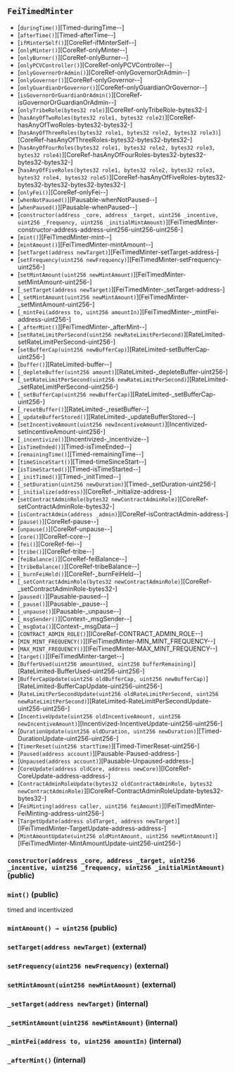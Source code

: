## <span id="FeiTimedMinter"></span> `FeiTimedMinter`



- [`duringTime()`][Timed-duringTime--]
- [`afterTime()`][Timed-afterTime--]
- [`ifMinterSelf()`][CoreRef-ifMinterSelf--]
- [`onlyMinter()`][CoreRef-onlyMinter--]
- [`onlyBurner()`][CoreRef-onlyBurner--]
- [`onlyPCVController()`][CoreRef-onlyPCVController--]
- [`onlyGovernorOrAdmin()`][CoreRef-onlyGovernorOrAdmin--]
- [`onlyGovernor()`][CoreRef-onlyGovernor--]
- [`onlyGuardianOrGovernor()`][CoreRef-onlyGuardianOrGovernor--]
- [`isGovernorOrGuardianOrAdmin()`][CoreRef-isGovernorOrGuardianOrAdmin--]
- [`onlyTribeRole(bytes32 role)`][CoreRef-onlyTribeRole-bytes32-]
- [`hasAnyOfTwoRoles(bytes32 role1, bytes32 role2)`][CoreRef-hasAnyOfTwoRoles-bytes32-bytes32-]
- [`hasAnyOfThreeRoles(bytes32 role1, bytes32 role2, bytes32 role3)`][CoreRef-hasAnyOfThreeRoles-bytes32-bytes32-bytes32-]
- [`hasAnyOfFourRoles(bytes32 role1, bytes32 role2, bytes32 role3, bytes32 role4)`][CoreRef-hasAnyOfFourRoles-bytes32-bytes32-bytes32-bytes32-]
- [`hasAnyOfFiveRoles(bytes32 role1, bytes32 role2, bytes32 role3, bytes32 role4, bytes32 role5)`][CoreRef-hasAnyOfFiveRoles-bytes32-bytes32-bytes32-bytes32-bytes32-]
- [`onlyFei()`][CoreRef-onlyFei--]
- [`whenNotPaused()`][Pausable-whenNotPaused--]
- [`whenPaused()`][Pausable-whenPaused--]
- [`constructor(address _core, address _target, uint256 _incentive, uint256 _frequency, uint256 _initialMintAmount)`][FeiTimedMinter-constructor-address-address-uint256-uint256-uint256-]
- [`mint()`][FeiTimedMinter-mint--]
- [`mintAmount()`][FeiTimedMinter-mintAmount--]
- [`setTarget(address newTarget)`][FeiTimedMinter-setTarget-address-]
- [`setFrequency(uint256 newFrequency)`][FeiTimedMinter-setFrequency-uint256-]
- [`setMintAmount(uint256 newMintAmount)`][FeiTimedMinter-setMintAmount-uint256-]
- [`_setTarget(address newTarget)`][FeiTimedMinter-_setTarget-address-]
- [`_setMintAmount(uint256 newMintAmount)`][FeiTimedMinter-_setMintAmount-uint256-]
- [`_mintFei(address to, uint256 amountIn)`][FeiTimedMinter-_mintFei-address-uint256-]
- [`_afterMint()`][FeiTimedMinter-_afterMint--]
- [`setRateLimitPerSecond(uint256 newRateLimitPerSecond)`][RateLimited-setRateLimitPerSecond-uint256-]
- [`setBufferCap(uint256 newBufferCap)`][RateLimited-setBufferCap-uint256-]
- [`buffer()`][RateLimited-buffer--]
- [`_depleteBuffer(uint256 amount)`][RateLimited-_depleteBuffer-uint256-]
- [`_setRateLimitPerSecond(uint256 newRateLimitPerSecond)`][RateLimited-_setRateLimitPerSecond-uint256-]
- [`_setBufferCap(uint256 newBufferCap)`][RateLimited-_setBufferCap-uint256-]
- [`_resetBuffer()`][RateLimited-_resetBuffer--]
- [`_updateBufferStored()`][RateLimited-_updateBufferStored--]
- [`setIncentiveAmount(uint256 newIncentiveAmount)`][Incentivized-setIncentiveAmount-uint256-]
- [`_incentivize()`][Incentivized-_incentivize--]
- [`isTimeEnded()`][Timed-isTimeEnded--]
- [`remainingTime()`][Timed-remainingTime--]
- [`timeSinceStart()`][Timed-timeSinceStart--]
- [`isTimeStarted()`][Timed-isTimeStarted--]
- [`_initTimed()`][Timed-_initTimed--]
- [`_setDuration(uint256 newDuration)`][Timed-_setDuration-uint256-]
- [`_initialize(address)`][CoreRef-_initialize-address-]
- [`setContractAdminRole(bytes32 newContractAdminRole)`][CoreRef-setContractAdminRole-bytes32-]
- [`isContractAdmin(address _admin)`][CoreRef-isContractAdmin-address-]
- [`pause()`][CoreRef-pause--]
- [`unpause()`][CoreRef-unpause--]
- [`core()`][CoreRef-core--]
- [`fei()`][CoreRef-fei--]
- [`tribe()`][CoreRef-tribe--]
- [`feiBalance()`][CoreRef-feiBalance--]
- [`tribeBalance()`][CoreRef-tribeBalance--]
- [`_burnFeiHeld()`][CoreRef-_burnFeiHeld--]
- [`_setContractAdminRole(bytes32 newContractAdminRole)`][CoreRef-_setContractAdminRole-bytes32-]
- [`paused()`][Pausable-paused--]
- [`_pause()`][Pausable-_pause--]
- [`_unpause()`][Pausable-_unpause--]
- [`_msgSender()`][Context-_msgSender--]
- [`_msgData()`][Context-_msgData--]
- [`CONTRACT_ADMIN_ROLE()`][ICoreRef-CONTRACT_ADMIN_ROLE--]
- [`MIN_MINT_FREQUENCY()`][IFeiTimedMinter-MIN_MINT_FREQUENCY--]
- [`MAX_MINT_FREQUENCY()`][IFeiTimedMinter-MAX_MINT_FREQUENCY--]
- [`target()`][IFeiTimedMinter-target--]
- [`BufferUsed(uint256 amountUsed, uint256 bufferRemaining)`][RateLimited-BufferUsed-uint256-uint256-]
- [`BufferCapUpdate(uint256 oldBufferCap, uint256 newBufferCap)`][RateLimited-BufferCapUpdate-uint256-uint256-]
- [`RateLimitPerSecondUpdate(uint256 oldRateLimitPerSecond, uint256 newRateLimitPerSecond)`][RateLimited-RateLimitPerSecondUpdate-uint256-uint256-]
- [`IncentiveUpdate(uint256 oldIncentiveAmount, uint256 newIncentiveAmount)`][Incentivized-IncentiveUpdate-uint256-uint256-]
- [`DurationUpdate(uint256 oldDuration, uint256 newDuration)`][Timed-DurationUpdate-uint256-uint256-]
- [`TimerReset(uint256 startTime)`][Timed-TimerReset-uint256-]
- [`Paused(address account)`][Pausable-Paused-address-]
- [`Unpaused(address account)`][Pausable-Unpaused-address-]
- [`CoreUpdate(address oldCore, address newCore)`][ICoreRef-CoreUpdate-address-address-]
- [`ContractAdminRoleUpdate(bytes32 oldContractAdminRole, bytes32 newContractAdminRole)`][ICoreRef-ContractAdminRoleUpdate-bytes32-bytes32-]
- [`FeiMinting(address caller, uint256 feiAmount)`][IFeiTimedMinter-FeiMinting-address-uint256-]
- [`TargetUpdate(address oldTarget, address newTarget)`][IFeiTimedMinter-TargetUpdate-address-address-]
- [`MintAmountUpdate(uint256 oldMintAmount, uint256 newMintAmount)`][IFeiTimedMinter-MintAmountUpdate-uint256-uint256-]
### <span id="FeiTimedMinter-constructor-address-address-uint256-uint256-uint256-"></span> `constructor(address _core, address _target, uint256 _incentive, uint256 _frequency, uint256 _initialMintAmount)` (public)



### <span id="FeiTimedMinter-mint--"></span> `mint()` (public)

timed and incentivized

### <span id="FeiTimedMinter-mintAmount--"></span> `mintAmount() → uint256` (public)



### <span id="FeiTimedMinter-setTarget-address-"></span> `setTarget(address newTarget)` (external)



### <span id="FeiTimedMinter-setFrequency-uint256-"></span> `setFrequency(uint256 newFrequency)` (external)



### <span id="FeiTimedMinter-setMintAmount-uint256-"></span> `setMintAmount(uint256 newMintAmount)` (external)



### <span id="FeiTimedMinter-_setTarget-address-"></span> `_setTarget(address newTarget)` (internal)



### <span id="FeiTimedMinter-_setMintAmount-uint256-"></span> `_setMintAmount(uint256 newMintAmount)` (internal)



### <span id="FeiTimedMinter-_mintFei-address-uint256-"></span> `_mintFei(address to, uint256 amountIn)` (internal)



### <span id="FeiTimedMinter-_afterMint--"></span> `_afterMint()` (internal)



